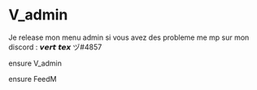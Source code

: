 # V_admin

Je release mon menu admin si vous avez des probleme me mp sur mon discord : 𝙫𝙚𝙧𝙩 𝙩𝙚𝙭 ヅ#4857

ensure V_admin


ensure FeedM
